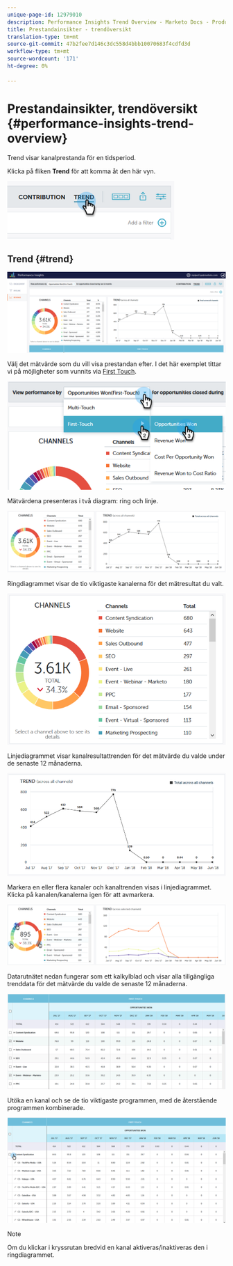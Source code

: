```yaml
---
unique-page-id: 12979010
description: Performance Insights Trend Overview - Marketo Docs - Produktdokumentation
title: Prestandainsikter - trendöversikt
translation-type: tm+mt
source-git-commit: 47b2fee7d146c3dc558d4bbb10070683f4cdfd3d
workflow-type: tm+mt
source-wordcount: '171'
ht-degree: 0%

---
```



# Prestandainsikter, trendöversikt {#performance-insights-trend-overview}

Trend visar kanalprestanda för en tidsperiod.

Klicka på fliken **Trend** för att komma åt den här vyn.

![](assets/1.png)

## Trend {#trend}

![](assets/2-1.png)

Välj det mätvärde som du vill visa prestandan efter. I det här exemplet tittar vi på möjligheter som vunnits via [First Touch](http://docs.marketo.com/display/DOCS/Understanding+Attribution).

![](assets/3-2.png)

Mätvärdena presenteras i två diagram: ring och linje.

![](assets/4-1.png)

Ringdiagrammet visar de tio viktigaste kanalerna för det mätresultat du valt.

![](assets/5-2.png)

Linjediagrammet visar kanalresultattrenden för det mätvärde du valde under de senaste 12 månaderna.

![](assets/6-1.png)

Markera en eller flera kanaler och kanaltrenden visas i linjediagrammet. Klicka på kanalen/kanalerna igen för att avmarkera.

![](assets/7.png)

Datarutnätet nedan fungerar som ett kalkylblad och visar alla tillgängliga trenddata för det mätvärde du valde de senaste 12 månaderna.

![](assets/8.png)

Utöka en kanal och se de tio viktigaste programmen, med de återstående programmen kombinerade.

![](assets/9-1.png)

>[!NOTE]
>
>Om du klickar i kryssrutan bredvid en kanal aktiveras/inaktiveras den i ringdiagrammet.

